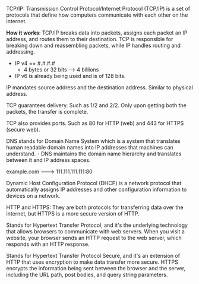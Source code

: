 TCP/IP: Transmission Control Protocol/Internet Protocol (TCP/IP) is a set of protocols that define how computers communicate with each other on the internet.

**How it works**: TCP/IP breaks data into packets, assigns each packet an IP address, and routes them to their destination. TCP is responsible for breaking down and reassembling packets, while IP handles routing and addressing.

* IP v4 == #.#.#.#
	* 4 bytes or 32 bits --> 4 billions
* IP v6 is already being used and is of 128 bits.

IP mandates source address and the destination address. Similar to physical address.

TCP guarantees delivery. Such as 1/2 and 2/2. Only upon getting both the packets, the transfer is complete. 

TCP also provides ports. Such as 80 for HTTP (web) and 443 for HTTPS (secure web).

DNS stands for Domain Name System which is a system that translates human readable domain names into IP addresses that machines can understand. - DNS maintains the domain name hierarchy and translates between it and IP address spaces.

example.com ---> 111.111.111.111:80

Dynamic Host Configuration Protocol (DHCP) is a network protocol that automatically assigns IP addresses and other configuration information to devices on a network.


HTTP and HTTPS:  They are both protocols for transferring data over the internet, but HTTPS is a more secure version of HTTP. 

Stands for Hypertext Transfer Protocol, and it's the underlying technology that allows browsers to communicate with web servers. When you visit a website, your browser sends an HTTP request to the web server, which responds with an HTTP response. 

Stands for Hypertext Transfer Protocol Secure, and it's an extension of HTTP that uses encryption to make data transfer more secure. HTTPS encrypts the information being sent between the browser and the server, including the URL path, post bodies, and query string parameters. 

